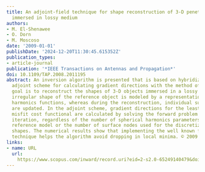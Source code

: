 ```yaml
---
title: An adjoint-field technique for shape reconstruction of 3-D penetrable object
  immersed in lossy medium
authors:
- M. El-Shenawee
- O. Dorn
- M. Moscoso
date: '2009-01-01'
publishDate: '2024-12-20T11:30:45.615352Z'
publication_types:
- article-journal
publication: '*IEEE Transactions on Antennas and Propagation*'
doi: 10.1109/TAP.2008.2011195
abstract: An inversion algorithm is presented that is based on hybridization of the
  adjoint scheme for calculating gradient directions with the method of moments. The
  goal is to reconstruct the shapes of 3-D objects immersed in a lossy medium. The
  irregular shape of the reference object is modeled by a representation with spherical
  harmonics functions, whereas during the reconstruction, individual surface nodes
  are updated. In the adjoint scheme, gradient directions for the least squares data
  misfit cost functional are calculated by solving the forward problem twice in each
  iteration, regardless of the number of spherical harmonics parameters used in the
  reference model or the number of surface nodes used for the discretization of the
  shapes. The numerical results show that implementing the well known frequency hopping
  technique helps the algorithm avoid dropping in local minima. © 2009 IEEE.
links:
- name: URL
  url: 
    https://www.scopus.com/inward/record.uri?eid=2-s2.0-65249140479&doi=10.1109%2fTAP.2008.2011195&partnerID=40&md5=4d61f6c96d8ba9389ebc4f9069b130f2
---
```

